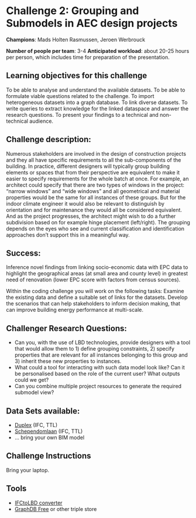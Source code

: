 # Challenge 2: Grouping and Submodels in AEC design projects

**Champions**: Mads Holten Rasmussen, Jeroen Werbrouck

**Number of people per team**: 3-4
**Anticipated workload**: about 20-25 hours per person, which includes time for preparation of the presentation.

## Learning objectives for this challenge
To be able to analyse and understand the available datasets. 
To be able to formulate viable questions related to the challenge.
To import heterogeneous datasets into a graph database.
To link diverse datasets.
To write queries to extract knowledge for the linked dataspace and answer the research questions.
To present your findings to a technical and non-technical audience.

## Challenge description: 
Numerous stakeholders are involved in the design of construction projects and they all have specific requirements to all the sub-components of the building. In practice, different designers will typically group building elements or spaces that from their perspective are equivalent to make it easier to specify requirements for the whole batch at once. For example, an architect could specify that there are two types of windows in the project: “narrow windows” and “wide windows” and all geometrical and material properties would be the same for all instances of these groups. But for the indoor climate engineer it would also be relevant to distinguish by orientation and for maintenance they would all be considered equivalent. And as the project progresses, the architect might wish to do a further subdivision based on for example hinge placement (left/right). The grouping depends on the eyes who see and current classification and identification approaches don’t support this in a meaningful way.


## Success:
Inference novel findings from linking socio-economic data with EPC data to highlight the geographical areas (at small area and county level) in greatest need of renovation (lower EPC score with factors from census sources). 

Within the coding challenge you will work on the following tasks:
Examine the existing data and define a suitable set of links for the datasets.
Develop the scenarios that can help stakeholders to inform decision making, that can improve building energy performance at multi-scale.

## Challenger Research Questions:
* Can you, with the use of LBD technologies, provide designers with a tool that would allow them to 1) define grouping constraints, 2) specify properties that are relevant for all instances belonging to this group and 3) inherit these new properties to instances. 
* What could a tool for interacting with such data model look like? Can it be personalised based on the role of the current user? What outputs could we get? 
* Can you combine multiple project resources to generate the required submodel view?


## Data Sets available: 
* [Duplex](https://github.com/LBDserver/resources/tree/main/duplex) (IFC, TTL)
* [Schependomlaan](https://github.com/buildingSMART/Sample-Test-Files/tree/master/IFC%202x3/Schependomlaan) (IFC, TTL)
* ... bring your own BIM model

## Challenge Instructions
Bring your laptop.

## Tools
* [IFCtoLBD converter](https://github.com/jyrkioraskari/IFCtoLBD/releases/tag/2.34.0)
* [GraphDB Free](https://www.ontotext.com/products/graphdb/graphdb-free/) or other triple store